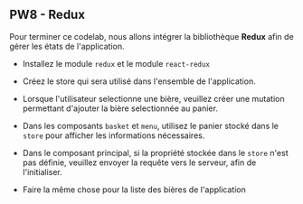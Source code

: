 ## PW8 - Redux

Pour terminer ce codelab, nous allons intégrer la bibliothèque **Redux** afin de gérer les états de l'application.

* Installez le module `redux` et le module `react-redux`

* Créez le store qui sera utilisé dans l'ensemble de l'application.

* Lorsque l'utilisateur selectionne une bière, veuillez créer une mutation permettant d'ajouter la bière selectionnée au panier.

* Dans les composants `basket` et `menu`, utilisez le panier stocké dans le `store` pour afficher les informations nécessaires.

* Dans le composant principal, si la propriété stockée dans le `store` n'est pas définie, veuillez envoyer la requête vers le serveur, afin de l'initialiser.

* Faire la même chose pour la liste des bières de l'application
